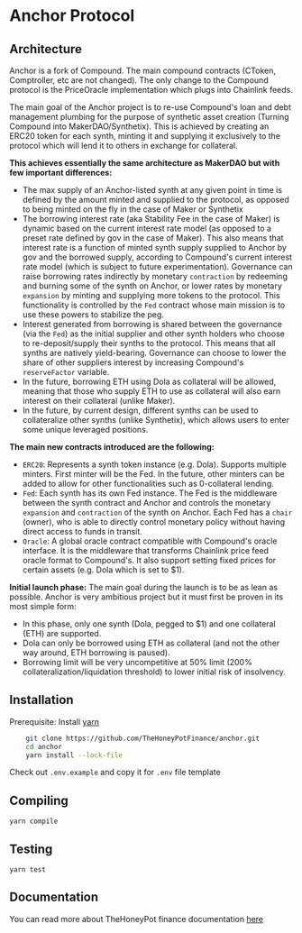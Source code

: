 Anchor Protocol
=================

Architecture
------------
Anchor is a fork of Compound. The main compound contracts (CToken, Comptroller, etc are not changed). The only change to the Compound protocol is the PriceOracle implementation which plugs into Chainlink feeds.

The main goal of the Anchor project is to re-use Compound's loan and debt management plumbing for the purpose of synthetic asset creation (Turning Compound into MakerDAO/Synthetix). This is achieved by creating an ERC20 token for each synth, minting it and supplying it exclusively to the protocol which will lend it to others in exchange for collateral.

**This achieves essentially the same architecture as MakerDAO but with few important differences:**
- The max supply of an Anchor-listed synth at any given point in time is defined by the amount minted and supplied to the protocol, as opposed to being minted on the fly in the case of Maker or Synthetix
- The borrowing interest rate (aka Stability Fee in the case of Maker) is dynamic based on the current interest rate model (as opposed to a preset rate defined by gov in the case of Maker). This also means that interest rate is a function of minted synth supply supplied to Anchor by gov and the borrowed supply, according to Compound's current interest rate model (which is subject to future experimentation). Governance can raise borrowing rates indirectly by monetary `contraction` by redeeming and burning some of the synth on Anchor, or lower rates by monetary `expansion` by minting and supplying more tokens to the protocol. This functionality is controlled by the `Fed` contract whose main mission is to use these powers to stabilize the peg.
- Interest generated from borrowing is shared between the governance (via the `Fed`) as the initial supplier and other synth holders who choose to re-deposit/supply their synths to the protocol. This means that all synths are natively yield-bearing. Governance can choose to lower the share of other suppliers interest by increasing Compound's `reserveFactor` variable.
- In the future, borrowing ETH using Dola as collateral will be allowed, meaning that those who supply ETH to use as collateral will also earn interest on their collateral (unlike Maker).
- In the future, by current design, different synths can be used to collateralize other synths (unlike Synthetix), which allows users to enter some unique leveraged positions.

**The main new contracts introduced are the following:**
- `ERC20`: Represents a synth token instance (e.g. Dola). Supports multiple minters. First minter will be the Fed. In the future, other minters can be added to allow for other functionalities such as 0-collateral lending.
- `Fed`: Each synth has its own Fed instance. The Fed is the middleware between the synth contract and Anchor and controls the monetary `expansion` and `contraction` of the synth on Anchor. Each Fed has a `chair` (owner), who is able to directly control monetary policy without having direct access to funds in transit.
- `Oracle`: A global oracle contract compatible with Compound's oracle interface. It is the middleware that transforms Chainlink price feed oracle format to Compound's. It also support setting fixed prices for certain assets (e.g. Dola which is set to $1).

**Initial launch phase:**
The main goal during the launch is to be as lean as possible. Anchor is very ambitious project but it must first be proven in its most simple form:
- In this phase, only one synth (Dola, pegged to $1) and one collateral (ETH) are supported.
- Dola can only be borrowed using ETH as collateral (and not the other way around, ETH borrowing is paused).
- Borrowing limit will be very uncompetitive at 50% limit (200% collateralization/liquidation threshold) to lower initial risk of insolvency.

Installation
------------
Prerequisite: Install [yarn](https://classic.yarnpkg.com/en/docs/install/#debian-stable)
```bash
    git clone https://github.com/TheHoneyPotFinance/anchor.git
    cd anchor
    yarn install --lock-file
```

Check out `.env.example` and copy it for `.env` file template

Compiling
------------
    yarn compile


Testing
-------

    yarn test


Documentation
--------------
You can read more about TheHoneyPot finance documentation [here](https://docs.inverse.finance/)
